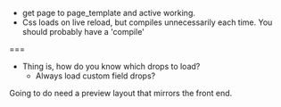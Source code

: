 - get page to page_template and active working.
- Css loads on live reload, but compiles unnecessarily each time.
  You should probably have a 'compile'



===
- Thing is, how do you know which drops to load?
  - Always load custom field drops?
  

  



Going to do need a preview layout that mirrors the front end.